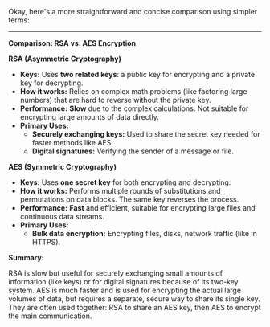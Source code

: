 Okay, here's a more straightforward and concise comparison using simpler terms:

---

**Comparison: RSA vs. AES Encryption**

**RSA (Asymmetric Cryptography)**

*   **Keys:** Uses **two related keys**: a public key for encrypting and a private key for decrypting.
*   **How it works:** Relies on complex math problems (like factoring large numbers) that are hard to reverse without the private key.
*   **Performance:** **Slow** due to the complex calculations. Not suitable for encrypting large amounts of data directly.
*   **Primary Uses:**
    *   **Securely exchanging keys:** Used to share the secret key needed for faster methods like AES.
    *   **Digital signatures:** Verifying the sender of a message or file.

**AES (Symmetric Cryptography)**

*   **Keys:** Uses **one secret key** for both encrypting and decrypting.
*   **How it works:** Performs multiple rounds of substitutions and permutations on data blocks. The same key reverses the process.
*   **Performance:** **Fast** and efficient, suitable for encrypting large files and continuous data streams.
*   **Primary Uses:**
    *   **Bulk data encryption:** Encrypting files, disks, network traffic (like in HTTPS).

**Summary:**

RSA is slow but useful for securely exchanging small amounts of information (like keys) or for digital signatures because of its two-key system. AES is much faster and is used for encrypting the actual large volumes of data, but requires a separate, secure way to share its single key. They are often used together: RSA to share an AES key, then AES to encrypt the main communication.